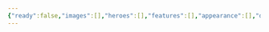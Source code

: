 ```yaml
---
{"ready":false,"images":[],"heroes":[],"features":[],"appearance":[],"dg-publish":true,"permalink":"/tabliczy/mifologicheskie-syuzhety/venera-i-mars/","dgPassFrontmatter":true}
---
```



